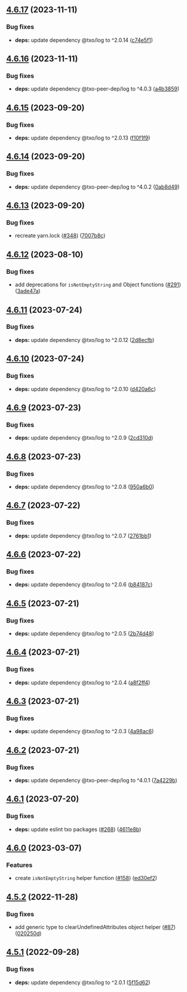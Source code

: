 ## [4.6.17](https://github.com/technology-studio/functional/compare/v4.6.16...v4.6.17) (2023-11-11)


### Bug fixes

* **deps:** update dependency @txo/log to ^2.0.14 ([c74e5f1](https://github.com/technology-studio/functional/commit/c74e5f197af6a0c20ba4ea7516dc18456d1b6c05))

## [4.6.16](https://github.com/technology-studio/functional/compare/v4.6.15...v4.6.16) (2023-11-11)


### Bug fixes

* **deps:** update dependency @txo-peer-dep/log to ^4.0.3 ([a4b3859](https://github.com/technology-studio/functional/commit/a4b3859599e7a134a74b415c52a90d2707b23e07))

## [4.6.15](https://github.com/technology-studio/functional/compare/v4.6.14...v4.6.15) (2023-09-20)


### Bug fixes

* **deps:** update dependency @txo/log to ^2.0.13 ([f10f1f9](https://github.com/technology-studio/functional/commit/f10f1f9ae282c13e9b6a7f092405438c31bd7a41))

## [4.6.14](https://github.com/technology-studio/functional/compare/v4.6.13...v4.6.14) (2023-09-20)


### Bug fixes

* **deps:** update dependency @txo-peer-dep/log to ^4.0.2 ([0ab8d49](https://github.com/technology-studio/functional/commit/0ab8d4962efc9959d99203e216e719fe1f3d5233))

## [4.6.13](https://github.com/technology-studio/functional/compare/v4.6.12...v4.6.13) (2023-09-20)


### Bug fixes

* recreate yarn.lock ([#348](https://github.com/technology-studio/functional/issues/348)) ([7007b8c](https://github.com/technology-studio/functional/commit/7007b8ccce76e8fb24ad29738fb4679464a02e13))

## [4.6.12](https://github.com/technology-studio/functional/compare/v4.6.11...v4.6.12) (2023-08-10)


### Bug fixes

* add deprecations for `isNotEmptyString` and Object functions ([#291](https://github.com/technology-studio/functional/issues/291)) ([3ade47a](https://github.com/technology-studio/functional/commit/3ade47adf75508673d9c69e9518970d1844d6fbb))

## [4.6.11](https://github.com/technology-studio/functional/compare/v4.6.10...v4.6.11) (2023-07-24)


### Bug fixes

* **deps:** update dependency @txo/log to ^2.0.12 ([2d8ecfb](https://github.com/technology-studio/functional/commit/2d8ecfbea167db2596dd51fd16d143bf683e48b7))

## [4.6.10](https://github.com/technology-studio/functional/compare/v4.6.9...v4.6.10) (2023-07-24)


### Bug fixes

* **deps:** update dependency @txo/log to ^2.0.10 ([d420a6c](https://github.com/technology-studio/functional/commit/d420a6ce5f7801a0ffaa2346655c1ad04bb81e6e))

## [4.6.9](https://github.com/technology-studio/functional/compare/v4.6.8...v4.6.9) (2023-07-23)


### Bug fixes

* **deps:** update dependency @txo/log to ^2.0.9 ([2cd310d](https://github.com/technology-studio/functional/commit/2cd310d7519a71257c2eff139bbc23ecebfe7da9))

## [4.6.8](https://github.com/technology-studio/functional/compare/v4.6.7...v4.6.8) (2023-07-23)


### Bug fixes

* **deps:** update dependency @txo/log to ^2.0.8 ([950a6b0](https://github.com/technology-studio/functional/commit/950a6b07fa74e1afa5e538b61414886d4d282868))

## [4.6.7](https://github.com/technology-studio/functional/compare/v4.6.6...v4.6.7) (2023-07-22)


### Bug fixes

* **deps:** update dependency @txo/log to ^2.0.7 ([2761bb1](https://github.com/technology-studio/functional/commit/2761bb17ae18aa497771e66b35dc0b0c0386e829))

## [4.6.6](https://github.com/technology-studio/functional/compare/v4.6.5...v4.6.6) (2023-07-22)


### Bug fixes

* **deps:** update dependency @txo/log to ^2.0.6 ([b84187c](https://github.com/technology-studio/functional/commit/b84187c572ef0758f27deb19834ec1199ff76aac))

## [4.6.5](https://github.com/technology-studio/functional/compare/v4.6.4...v4.6.5) (2023-07-21)


### Bug fixes

* **deps:** update dependency @txo/log to ^2.0.5 ([2b74d48](https://github.com/technology-studio/functional/commit/2b74d48dcdc06df1299bf6ee4c8bf72de39c30a6))

## [4.6.4](https://github.com/technology-studio/functional/compare/v4.6.3...v4.6.4) (2023-07-21)


### Bug fixes

* **deps:** update dependency @txo/log to ^2.0.4 ([a8f2ff4](https://github.com/technology-studio/functional/commit/a8f2ff48f4cf4398a2dfab2e6d917b5d2ac83fdd))

## [4.6.3](https://github.com/technology-studio/functional/compare/v4.6.2...v4.6.3) (2023-07-21)


### Bug fixes

* **deps:** update dependency @txo/log to ^2.0.3 ([4a98ac6](https://github.com/technology-studio/functional/commit/4a98ac62b74674447ae07b750f634c302002f819))

## [4.6.2](https://github.com/technology-studio/functional/compare/v4.6.1...v4.6.2) (2023-07-21)


### Bug fixes

* **deps:** update dependency @txo-peer-dep/log to ^4.0.1 ([7a4229b](https://github.com/technology-studio/functional/commit/7a4229bc0e7d2366acbe21d18d6fe2d3a6c47937))

## [4.6.1](https://github.com/technology-studio/functional/compare/v4.6.0...v4.6.1) (2023-07-20)


### Bug fixes

* **deps:** update eslint txo packages ([#268](https://github.com/technology-studio/functional/issues/268)) ([4611e8b](https://github.com/technology-studio/functional/commit/4611e8ba7605bbf9c046839152495941607c855f))

## [4.6.0](https://github.com/technology-studio/functional/compare/v4.5.2...v4.6.0) (2023-03-07)


### Features

* create `isNotEmptyString` helper function ([#158](https://github.com/technology-studio/functional/issues/158)) ([ed30ef2](https://github.com/technology-studio/functional/commit/ed30ef2daaf50ec180ee4a87a5df4acfbb6c18b1))

## [4.5.2](https://github.com/technology-studio/functional/compare/v4.5.1...v4.5.2) (2022-11-28)


### Bug fixes

* add generic type to clearUndefinedAttributes object helper ([#87](https://github.com/technology-studio/functional/issues/87)) ([020250d](https://github.com/technology-studio/functional/commit/020250dd7b201eeda48451247d2ec882d0da5203))

## [4.5.1](https://github.com/technology-studio/functional/compare/v4.5.0...v4.5.1) (2022-09-28)


### Bug fixes

* **deps:** update dependency @txo/log to ^2.0.1 ([5f15d62](https://github.com/technology-studio/functional/commit/5f15d62d1719ec9edbfef0f0c0a878b7e6448955))
